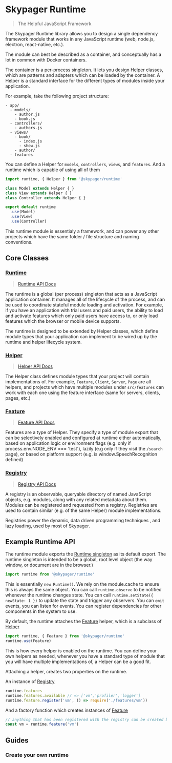 # Skypager Runtime
> The Helpful JavaScript Framework

The Skypager Runtime library allows you to design a single dependency framework module that works in any JavaScript runtime (web, node.js, electron, react-native, etc.).

The module can best be described as a container, and conceptually has a lot in common with Docker containers.

The container is a per-process singleton. It lets you design Helper classes, which are patterns and adapters which can be loaded by the container.  A Helper is a standard interface for the different types of modules inside your application.  

For example, take the following project structure:

```
- app/
  - models/
    - author.js
    - book.js
  - controllers/
    - authors.js
  - views/
    - book/
      - index.js
      - show.js
    - author/
  - features
```

You can define a Helper for `models`, `controllers`, `views`, and `features`.  And a runtime which is capable of using all of them

```javascript
import runtime, { Helper } from '@skypager/runtime'

class Model extends Helper { }
class View extends Helper { }
class Controller extends Helper { }

export default runtime
  .use(Model)
  .use(View)
  .use(Controller)
```

This runtime module is essentialy a framework, and can power any other projects which have the same folder / file structure and naming conventions.

## Core Classes

### [Runtime](src/Runtime.js)
> [Runtime API Docs](docs/Runtime.md)

The runtime is a global (per process) singleton that acts as a JavaScript application container.  It manages all of the lifecycle of the process, and can be used to coordinate stateful module loading and activation.  For example, if you have an application with trial users and paid users, the ability to load and activate features which only paid users have access to, or only load features which the browser or mobile device supports.

The runtime is designed to be extended by Helper classes, which define module types that your application can implement to be wired up by the runtime and helper lifecycle system.

### [Helper](src/Helper.js)
> [Helper API Docs](docs/Helper.md)

The Helper class defines module types that your project will contain implementations of.  For example, `Feature`, `Client`, `Server`, `Page` are all helpers, and projects which have multiple modules under `src/features` can work with each one using the feature interface (same for servers, clients, pages, etc.)

### [Feature](src/Feature.js)
> [Feature API Docs](docs/Feature.md)

Features are a type of Helper.  They specify a type of module export that can be selectively enabled and configured at runtime either automatically, based on application logic or environment flags (e.g. only if process.env.NODE_ENV === 'test'), lazily (e.g only if they visit the `/search` page), or based on platform support (e.g. is window.SpeechRecognition defined)

### [Registry](src/Registry.js)
> [Registry API Docs](docs/Registry.md)

A registry is an observable, queryable directory of named JavaScript objects, e.g. modules, along with any related metadata about them.   Modules can be registered and requested from a registry.  Registries are used to contain similar (e.g. of the same Helper) module implementations.

Registries power the dynamic, data driven programming techniques , and lazy loading, used by most of Skypager.

## Example Runtime API

The runtime module exports the [Runtime singleton](docs/Runtime.md) as its default export.  The runtime singleton is intended to be a global, root level object (the way window, or document are in the browser.)

```javascript
import runtime from '@skypager/runtime'
```

This is essentially `new Runtime()`.  We rely on the module.cache to ensure this is always the same object. You can call `runtime.observe` to be notified whenever the runtime changes state.  You can call `runtime.setState({ newState: 1 })` to update the state and trigger any observers.  You can `emit` events, you can listen for events.  You can register dependencies for other components in the system to use.

By default, the runtime attaches the [Feature](docs/Feature.md) helper, which is a subclass of [Helper](docs/Helper.md)

```javascript
import runtime, { Feature } from '@skypager/runtime'
runtime.use(Feature)
```

This is how every helper is enabled on the runtime.  You can define your own helpers as needed, whenever you have a standard type of module that you will have multiple implementations of, a Helper can be a good fit.

Attaching a helper, creates two properties on the runtime.

An instance of [Registry](docs/Registry.md)

```javascript
runtime.features
runtime.features.available // => ['vm','profiler','logger']
runtime.feature.register('vm', () => require('./features/vm'))
```

And a factory function which creates instances of [Feature](docs/Feature.md)

```javascript
// anything that has been registered with the registry can be created by name
const vm = runtime.feature('vm')
```

## Guides

### Create your own runtime


